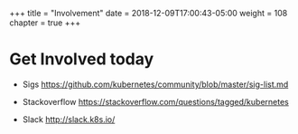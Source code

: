 +++
title = "Involvement"
date = 2018-12-09T17:00:43-05:00
weight = 108
chapter = true
+++

# Get Involved today

* Sigs https://github.com/kubernetes/community/blob/master/sig-list.md 

* Stackoverflow https://stackoverflow.com/questions/tagged/kubernetes 

* Slack http://slack.k8s.io/ 

